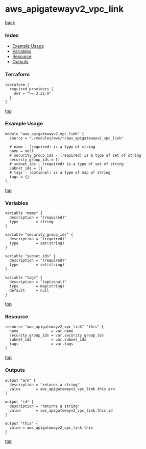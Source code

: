 # aws_apigatewayv2_vpc_link
[back](../aws.md)
### Index
- [Example Usage](#example-usage)
- [Variables](#variables)
- [Resource](#resource)
- [Outputs](#outputs)
### Terraform
```hcl
terraform {
  required_providers {
    aws = ">= 3.22.0"
  }
}
```
[top](#index)
### Example Usage
```hcl
module "aws_apigatewayv2_vpc_link" {
  source = "./modules/aws/r/aws_apigatewayv2_vpc_link"

  # name - (required) is a type of string
  name = null
  # security_group_ids - (required) is a type of set of string
  security_group_ids = []
  # subnet_ids - (required) is a type of set of string
  subnet_ids = []
  # tags - (optional) is a type of map of string
  tags = {}
}
```
[top](#index)
### Variables
```hcl
variable "name" {
  description = "(required)"
  type        = string
}

variable "security_group_ids" {
  description = "(required)"
  type        = set(string)
}

variable "subnet_ids" {
  description = "(required)"
  type        = set(string)
}

variable "tags" {
  description = "(optional)"
  type        = map(string)
  default     = null
}
```
[top](#index)

### Resource
```hcl
resource "aws_apigatewayv2_vpc_link" "this" {
  name               = var.name
  security_group_ids = var.security_group_ids
  subnet_ids         = var.subnet_ids
  tags               = var.tags
}
```
[top](#index)
### Outputs
```hcl
output "arn" {
  description = "returns a string"
  value       = aws_apigatewayv2_vpc_link.this.arn
}

output "id" {
  description = "returns a string"
  value       = aws_apigatewayv2_vpc_link.this.id
}

output "this" {
  value = aws_apigatewayv2_vpc_link.this
}
```
[top](#index)
